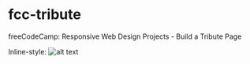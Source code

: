 # fcc-tribute
 freeCodeCamp: Responsive Web Design Projects - Build a Tribute Page


Inline-style: 
![alt text](https://eluizatsuda.github.io/image/tribute/Canva-m.png "Screenshot")



